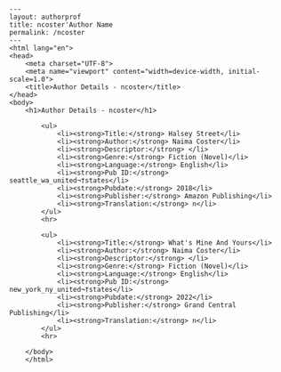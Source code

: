 
    ---
    layout: authorprof
    title: ncoster'Author Name 
    permalink: /ncoster
    ---
    <html lang="en">
    <head>
        <meta charset="UTF-8">
        <meta name="viewport" content="width=device-width, initial-scale=1.0">
        <title>Author Details - ncoster</title>
    </head>
    <body>
        <h1>Author Details - ncoster</h1>
        
            <ul>
                <li><strong>Title:</strong> Halsey Street</li>
                <li><strong>Author:</strong> Naima Coster</li>
                <li><strong>Descriptor:</strong> </li>
                <li><strong>Genre:</strong> Fiction (Novel)</li>
                <li><strong>Language:</strong> English</li>
                <li><strong>Pub ID:</strong> seattle_wa_united¬†states</li>
                <li><strong>Pubdate:</strong> 2018</li>
                <li><strong>Publisher:</strong> Amazon Publishing</li>
                <li><strong>Translation:</strong> n</li>
            </ul>
            <hr>
            
            <ul>
                <li><strong>Title:</strong> What's Mine And Yours</li>
                <li><strong>Author:</strong> Naima Coster</li>
                <li><strong>Descriptor:</strong> </li>
                <li><strong>Genre:</strong> Fiction (Novel)</li>
                <li><strong>Language:</strong> English</li>
                <li><strong>Pub ID:</strong> new_york_ny_united¬†states</li>
                <li><strong>Pubdate:</strong> 2022</li>
                <li><strong>Publisher:</strong> Grand Central Publishing</li>
                <li><strong>Translation:</strong> n</li>
            </ul>
            <hr>
            
        </body>
        </html>
        